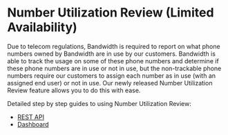 # Number Utilization Review (Limited Availability)

Due to telecom regulations, Bandwidth is required to report on what phone numbers owned by Bandwidth are in use by our customers. Bandwidth is able to track the usage on some of these phone numbers and determine if these phone numbers are in use or not in use, but the non-trackable phone numbers require our customers to assign each number as in use (with an assigned end user) or not in use. Our newly released Number Utilization Review feature allows you to do this with ease.

Detailed step by step guides to using Number Utilization Review:
*  [REST API](../guides/numberUtilizationReviewAPI.md)
*  [Dashboard](../guides/numberUtilizationReviewDashboard.md)
